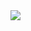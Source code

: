 <a href="https://portal.azure.com/#create/Microsoft.Template/uri/https://raw.githubusercontent.com/DXFrance/AzureKubernetes/master/Kubernetes-Ansible-Centos-Azure/azuredeploy.json" target="_blank">
    <img src="http://azuredeploy.net/deploybutton.png"/>
</a>
